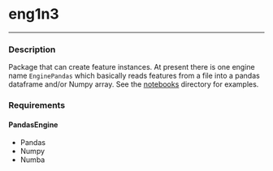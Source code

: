 # eng1n3
- - - 

### Description
Package that can create feature instances. At present there is one engine name `EnginePandas` which basically reads features from a file into a pandas dataframe and/or Numpy array. See the [notebooks](https://github.com/t0kk35/eng1n3/tree/main/notebooks) directory for examples. 

### Requirements
#### PandasEngine
- Pandas
- Numpy
- Numba